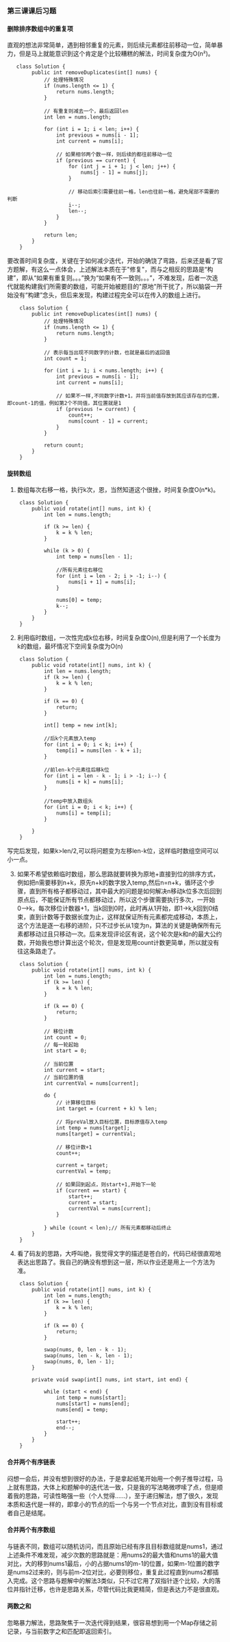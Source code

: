 ### 第三课课后习题

#### 删除排序数组中的重复项

直观的想法非常简单，遇到相邻重复的元素，则后续元素都往前移动一位，简单暴力，但是马上就能意识到这个肯定是个比较糟糕的解法，时间复杂度为O(n²)。

```
   class Solution {
		public int removeDuplicates(int[] nums) {
			// 处理特殊情况
			if (nums.length <= 1) {
				return nums.length;
			}

			// 有重复则减去一个，最后返回len
			int len = nums.length;

			for (int i = 1; i < len; i++) {
				int previous = nums[i - 1];
				int current = nums[i];

				// 如果相邻两个数一样，则后续的都往前移动一位
				if (previous == current) {
					for (int j = i + 1; j < len; j++) {
						nums[j - 1] = nums[j];
					}

					// 移动后索引需要往前一格，len也往前一格，避免尾部不需要的判断
					i--;
					len--;
				}
			}

			return len;
		}
	}
```

要改善时间复杂度，关键在于如何减少迭代，开始的确饶了弯路，后来还是看了官方题解，有这么一点体会，上述解法本质在于"修复"，而与之相反的思路是“构建”，即从“如果有重复则。。。”换为“如果有不一致则。。。”，不难发现，后者一次迭代就能构建我们所需要的数组，可能开始被题目的"原地"所干扰了，所以脑袋一开始没有“构建”念头，但后来发现，构建过程完全可以在传入的数组上进行。

```
	class Solution {
		public int removeDuplicates(int[] nums) {
			// 处理特殊情况
			if (nums.length <= 1) {
				return nums.length;
			}

			// 表示每当出现不同数字的计数，也就是最后的返回值
			int count = 1;

			for (int i = 1; i < nums.length; i++) {
				int previous = nums[i - 1];
				int current = nums[i];

				// 如果不一样,不同数字计数+1，并将当前值存放到其应该存在的位置，即count-1的值，例如第2个不同值，其位置就是1
				if (previous != current) {
					count++;
					nums[count - 1] = current;
				}
			}

			return count;
		}
	}
```

#### 旋转数组

1. 数组每次右移一格，执行k次，恩，当然知道这个很挫，时间复杂度O(n*k)。

```
    class Solution {
		public void rotate(int[] nums, int k) {
			int len = nums.length;

			if (k >= len) {
				k = k % len;
			}

			while (k > 0) {
				int temp = nums[len - 1];

				//所有元素往右移位
				for (int i = len - 2; i > -1; i--) {
					nums[i + 1] = nums[i];
				}

				nums[0] = temp;
				k--;
			}
		}
	}
```

2. 利用临时数组，一次性完成k位右移，时间复杂度O(n),但是利用了一个长度为k的数组，最坏情况下空间复杂度为O(n)

```
	class Solution {
		public void rotate(int[] nums, int k) {
			int len = nums.length;
			if (k >= len) {
				k = k % len;
			}
			
			if (k == 0) {
				return;
			}

			int[] temp = new int[k];

			//后k个元素放入temp
			for (int i = 0; i < k; i++) {
				temp[i] = nums[len - k + i];
			}

			//前len-k个元素往后移k位
			for (int i = len - k - 1; i > -1; i--) {
				nums[i + k] = nums[i];
			}

			//temp中放入数组头
			for (int i = 0; i < k; i++) {
				nums[i] = temp[i];
			}

		}
	}

```
写完后发现，如果k>len/2,可以将问题变为左移len-k位，这样临时数组空间可以小一点。

3. 如果不希望依赖临时数组，那么思路就要转换为原地+直接到位的排序方式，例如把n需要移到n+k，原先n+k的数字放入temp,然后n=n+k，循环这个步骤，直到所有格子都移动过，其中最大的问题是如何解决n移动k位多次后回到原点后，不能保证所有节点都移动过，所以这个步骤需要执行多次，一开始 0-->k，每次移位计数器+1，当k回到0时，此时再从1开始，即1->k,k回到0结束，直到计数等于数据长度为止，这样就保证所有元素都完成移动，本质上，这个方法是逐一右移的进阶，只不过步长从1变为n，算法的关键是确保所有元素都移动过且只移动一次。后来发现评论区有说，这个轮次是k和n的最大公约数，开始我也想计算出这个轮次，但是发现用count计数更简单，所以就没有往这条路走了。

```
	class Solution {
		public void rotate(int[] nums, int k) {
			int len = nums.length;
			if (k >= len) {
				k = k % len;
			}

			if (k == 0) {
				return;
			}

			// 移位计数
			int count = 0;
			// 每一轮起始
			int start = 0;

			// 当前位置
			int current = start;
			// 当前位置的值
			int currentVal = nums[current];

			do {
				// 计算移位目标
				int target = (current + k) % len;

				// 将preVal放入目标位置，目标原值存入temp
				int temp = nums[target];
				nums[target] = currentVal;

				// 移位计数+1
				count++;

				current = target;
				currentVal = temp;

				// 如果回到起点，则start+1,开始下一轮
				if (current == start) {
					start++;
					current = start;
					currentVal = nums[current];
				}

			} while (count < len);// 所有元素都移动后终止
		}
	}

```



4. 看了码友的思路，大呼叫绝，我觉得文字的描述是苍白的，代码已经很直观地表达出思路了。我自己的确没有想到这一层，所以作业还是用上一个方法为准。

```
	class Solution {
		public void rotate(int[] nums, int k) {
			int len = nums.length;
			if (k >= len) {
				k = k % len;
			}
			
			if (k == 0) {
				return;
			}

			swap(nums, 0, len - k - 1);
			swap(nums, len - k, len - 1);
			swap(nums, 0, len - 1);
		}

		private void swap(int[] nums, int start, int end) {

			while (start < end) {
				int temp = nums[start];
				nums[start] = nums[end];
				nums[end] = temp;

				start++;
				end--;
			}
		}
	}
```

#### 合并两个有序链表
闷想一会后，并没有想到很好的办法，于是拿起纸笔开始用一个例子推导过程，马上就有思路，大体上和题解中的迭代法一致，只是我的写法略微啰嗦了点，但是顺着我的思路，可读性略强一些（个人觉得......），至于递归解法，想了很久，发现本质和迭代是一样的，即拿小的节点的后一个与另一个节点对比，直到没有目标或者自己是结尾。

#### 合并两个有序数组
与链表不同，数组可以随机访问，而且原始已经有序且目标数组就是nums1，通过上述条件不难发现，减少次数的思路就是：用nums2的最大值和nums1的最大值对比，大的移到nums1最后，小的占据nums1的m-1的位置，如果m-1位置的数字是nums2过来的，则与前m-2位对比，必要则移位，重复此过程直到nums2都插入完成。这个思路与题解中的解法3类似，只不过它用了双指针逐个比较，大的落位并指针迁移，也许是思路关系，尽管代码比我更精简，但是表达力不是很直观。


#### 两数之和
忽略暴力解法，思路聚焦于一次迭代得到结果，很容易想到用一个Map存储之前记录，与当前数字之和匹配即返回索引。
